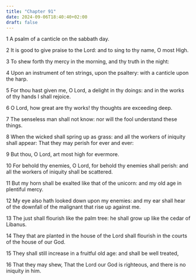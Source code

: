 ```yaml
---
title: "Chapter 91"
date: 2024-09-06T18:40:40+02:00
draft: false
---
```




1 A psalm of a canticle on the sabbath day.

2 It is good to give praise to the Lord: and to sing to thy name, O most High.

3 To shew forth thy mercy in the morning, and thy truth in the night:

4 Upon an instrument of ten strings, upon the psaltery: with a canticle upon the harp.

5 For thou hast given me, O Lord, a delight in thy doings: and in the works of thy hands I shall rejoice.

6 O Lord, how great are thy works! thy thoughts are exceeding deep.

7 The senseless man shall not know: nor will the fool understand these things.

8 When the wicked shall spring up as grass: and all the workers of iniquity shall appear: That they may perish for ever and ever:

9 But thou, O Lord, art most high for evermore.

10 For behold thy enemies, O Lord, for behold thy enemies shall perish: and all the workers of iniquity shall be scattered.

11 But my horn shall be exalted like that of the unicorn: and my old age in plentiful mercy.

12 My eye also hath looked down upon my enemies: and my ear shall hear of the downfall of the malignant that rise up against me.

13 The just shall flourish like the palm tree: he shall grow up like the cedar of Libanus.

14 They that are planted in the house of the Lord shall flourish in the courts of the house of our God.

15 They shall still increase in a fruitful old age: and shall be well treated,

16 That they may shew, That the Lord our God is righteous, and there is no iniquity in him.

